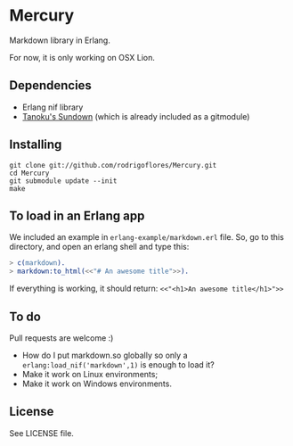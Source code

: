 # Mercury

Markdown library in Erlang. 

For now, it is only working on OSX Lion. 

## Dependencies

* Erlang nif library
* [Tanoku's Sundown](https://github.com/tanoku/sundown) (which is already included as a gitmodule)

## Installing

```console
git clone git://github.com/rodrigoflores/Mercury.git
cd Mercury
git submodule update --init
make
```

## To load in an Erlang app

We included an example in `erlang-example/markdown.erl` file. So, go to this directory, and open an erlang shell and type this:

```erlang
> c(markdown).
> markdown:to_html(<<"# An awesome title">>).
```

If everything is working, it should return: `<<"<h1>An awesome title</h1>">>`

## To do

Pull requests are welcome :)

* How do I put markdown.so globally so only a `erlang:load_nif('markdown',1)` is enough to load it?
* Make it work on Linux environments;
* Make it work on Windows environments.

## License

See LICENSE file.
